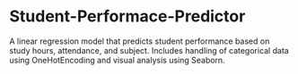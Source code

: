 # Student-Performace-Predictor
A linear regression model that predicts student performance based on study hours, attendance, and subject. Includes handling of categorical data using OneHotEncoding and visual analysis using Seaborn.
